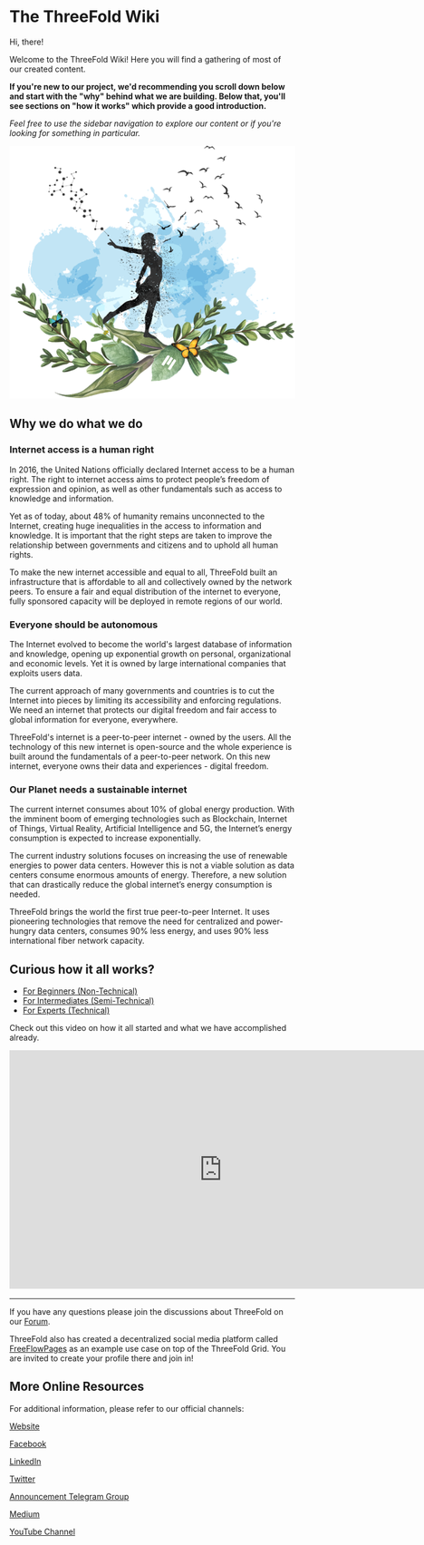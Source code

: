 # The ThreeFold Wiki

Hi, there!

Welcome to the ThreeFold Wiki! Here you will find a gathering of most of our created content.

**If you're new to our project, we'd recommending you scroll down below and start with the "why" behind what we are building. Below that, you'll see sections on "how it works" which provide a good introduction.**

*Feel free to use the sidebar navigation to explore our content or if you're looking for something in particular.*

![](./img/freedoom.png)

## Why we do what we do

### Internet access is a human right

In 2016, the United Nations officially declared Internet access to be a human right. The right to internet access aims to protect people’s freedom of expression and opinion, as well as other fundamentals such as access to knowledge and information. 

Yet as of today, about 48% of humanity remains unconnected to the Internet, creating huge inequalities in the access to information and knowledge. It is important that the right steps are taken to improve the relationship between governments and citizens and to uphold all human rights.
 
To make the new internet accessible and equal to all, ThreeFold built an infrastructure that is affordable to all and collectively owned by the network peers. To ensure a fair and equal distribution of the internet to everyone, fully sponsored capacity will be deployed in remote regions of our world. 

### Everyone should be autonomous

The Internet evolved to become the world's largest database of information and knowledge, opening up exponential growth on personal, organizational and economic levels. Yet it is owned by large international companies that exploits users data. 

The current approach of many governments and countries is to cut the Internet into pieces by limiting its accessibility and enforcing regulations. We need an internet that protects our digital freedom and fair access to global information for everyone, everywhere.
 
ThreeFold's internet is a peer-to-peer internet - owned by the users. All the technology of this new internet is open-source and the whole experience is built around the fundamentals of a peer-to-peer network. On this new internet, everyone owns their data and experiences - digital freedom.

### Our Planet needs a sustainable internet 

The current internet consumes about 10% of global energy production. With the imminent boom of emerging technologies such as Blockchain, Internet of Things, Virtual Reality, Artificial Intelligence and 5G, the Internet’s energy consumption is expected to increase exponentially. 

The current industry solutions focuses on increasing the use of renewable energies to power data centers. However this is not a viable solution as data centers consume enormous amounts of energy. Therefore, a new solution that can drastically reduce the global internet’s energy consumption is needed. 
  
ThreeFold brings the world the first true peer-to-peer Internet. It uses pioneering technologies that remove the need for centralized and power-hungry data centers, consumes 90% less energy, and uses 90% less international fiber network capacity. 

## Curious how it all works?

- [For Beginners (Non-Technical)](howitworks_beg.md)
- [For Intermediates (Semi-Technical)](howitworks2.md)
- [For Experts (Technical)](howitworks_adv.md)

Check out this video on how it all started and what we have accomplished already. 

<iframe width="750" height="421" src="https://www.youtube.com/embed/AAV4yYZ_P3k" frameborder="0" allow="accelerometer; autoplay; encrypted-media; gyroscope; picture-in-picture" allowfullscreen></iframe>

---

If you have any questions please join the discussions about ThreeFold on our [Forum](https://forum.threefold.io/).

ThreeFold also has created a decentralized social media platform called [FreeFlowPages](https://www.freeflowpages.com) as an example use case on top of the ThreeFold Grid. You are invited to create your profile there and join in!

## More Online Resources

For additional information, please refer to our official channels:

[Website](https://www.threefold.io)

[Facebook](https://facebook.com/ThreeFold.io)

[LinkedIn](https://linkedin.com/company/threefold-foundation/)

[Twitter](https://twitter.com/threefold_io)

[Announcement Telegram Group](https://t.me/threefoldnews)

[Medium](https://medium.com/threefold)

[YouTube Channel](https://youtube.com/c/ThreeFoldFoundation)